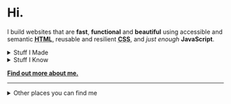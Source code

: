 # Hi.

I build websites that are **fast**, **functional** and **beautiful** using accessible and semantic **<abbr title="HyperText Markup Language">HTML</abbr>**, reusable and resilient **<abbr title="Cascading Stylesheets">CSS</abbr>**, and *just enough* **JavaScript**.

<details>
  <summary>Stuff I Made</summary>
  
  - [Jet Set](https://stylestage.dev/styles/jet-set/)
  - [TouchFuzzy](https://github.com/cbirdsong/touchfuzzy)
  - [The Current](https://thecurrentla.com)
  - [Civix](https://web.archive.org/web/20210717021817/https://gocivix.com/)
  - [Eye on 2020](https://2020.bbrcreative.com)
  - [Food Marketing Now](https://foodmarketingnow.com)
</details>

<details>
  <summary>Stuff I Know</summary>
  
  - **<abbr title="HyperText Markup Language">HTML</abbr>**, and templating languages (Liquid, Twig, Nunjucks, Smarty)
  - **<abbr title="Cascading Stylesheets">CSS</abbr>**, and preprocessors (Sass and Less)
  - **JavaScript**, and jQuery
  - **<abbr title="Scalable Vector Graphics">SVG</abbr>**
  - **WordPress**
  - **Eleventy**
  - _and [much more](https://birdsong.dev/resume)_
</details>

**[Find out more about me.](https://birdsong.dev)**

---

<details>
  <summary>Other places you can find me</summary>
  <p>⭐️<a rel="me" href="https://micro.blog/cbirdsong">Micro.blog</a></p>
  <p>🐘<a rel="me" href="https://mastodon.social/@cbirdsong">Mastodon</a> (but you should probably follow cory@m.birdsong.dev instead)</p>
  <p>🕴️<a rel="me" href="https://linkedin.com/in/cbirdsong">LinkedIn</a></p>
</details>
